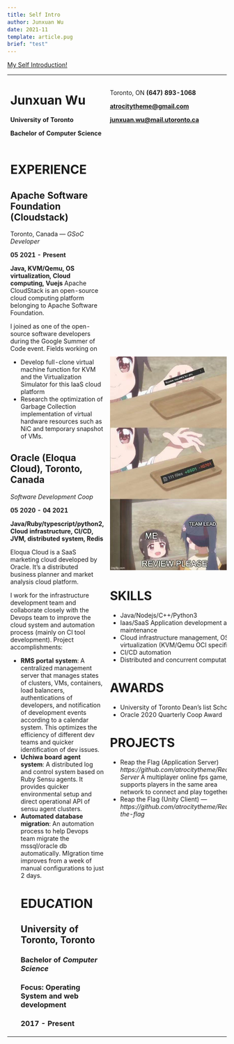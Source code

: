 ```yaml
---
title: Self Intro
author: Junxuan Wu
date: 2021-11
template: article.pug
brief: "test"
---
```

<a href="/">My Self Introduction!
</a>
<table>
  <tr>
   <td>
<h1>Junxuan Wu</h1>

<strong>University of Toronto</strong>
     
<strong>Bachelor of Computer Science</strong>
    </td>
<td>
Toronto, ON <strong>(647) 893-1068</strong>
<p>
<strong><a href="mailto:atrocitytheme@gmail.com">atrocitytheme@gmail.com</a></strong>
<p>
<strong><a href="mailto:junxuan.wu@mail.utoronto.ca">junxuan.wu@mail.utoronto.ca</a></strong>
   </td>
  </tr>
<tr>
   <td>
<h1>EXPERIENCE</h1>

<h2>Apache Software Foundation (Cloudstack)</h2>
     
Toronto, Canada — <em>GSoC Developer</em>
     
<strong>05 2021 - Present</strong>
     
<strong>Java, KVM/Qemu, OS virtualization, Cloud computing, Vuejs</strong>
Apache CloudStack is an open-source cloud computing platform belonging to Apache Software Foundation. 
<p>
I joined as one of the open-source software developers during the Google Summer of Code event. Fields working on
  
- Develop full-clone virtual machine function for KVM and the Virtualization Simulator for this IaaS cloud platform</h3>
- Research the optimization of Garbage Collection implementation of virtual hardware resources such as NiC and temporary snapshot of VMs.</h3>


<h2>Oracle (Eloqua Cloud), Toronto, Canada</h2>

<em>Software Development Coop</em>

<strong>05 2020 - 04 2021</strong>

<strong>Java/Ruby/typescript/python2, Cloud infrastructure, CI/CD, JVM, distributed system, Redis</strong>

<p>
Eloqua Cloud is a SaaS marketing cloud developed by Oracle. It’s a distributed business planner and market analysis cloud platform. 
<p>
I work for the infrastructure development team and collaborate closely with the Devops team to improve the cloud system and automation process (mainly on CI tool development). Project accomplishments:<strong> </strong>
<ul>

<li><strong>RMS portal system</strong>: A centralized management server that manages states of clusters, VMs, containers, load balancers, authentications of developers, and notification of development events according to a calendar system. This optimizes the efficiency of different dev teams and quicker identification of dev issues.

<li><strong>Uchiwa board agent system</strong>: A distributed log and control system based on Ruby Sensu agents. It provides quicker environmental setup and direct operational API of sensu agent clusters.

<li><strong>Automated database migration</strong>: An automation process to help Devops team migrate the mssql/oracle db automatically. MIgration time improves from a week of manual configurations to just 2 days. 

<h1>EDUCATION</h1>


<h2>University of Toronto, Toronto</h2>


<h3>Bachelor of <em>Computer Science</em></h3>


<h3><strong>Focus: Operating System and web development</strong></h3>


<h3>2017 - Present</h3>

</li>
</ul>
</td>
<td>
<img src="review.jpeg">
<h1>SKILLS</h1>
<ul>
<li>Java/Nodejs/C++/Python3
<li>Iaas/SaaS Application development and maintenance

<li>Cloud infrastructure management, OS virtualization (KVM/Qemu  OCI specific)

<li>CI/CD automation
<li>Distributed and concurrent computation
</ul>
<h1>AWARDS</h1>

<ul>
  <li>University of Toronto Dean’s list Scholar

  <li>Oracle 2020 Quarterly Coop Award
</ul>
<h1>PROJECTS</h1>

<ul><li>Reap the Flag (Application Server)  <em>https://github.com/atrocitytheme/Reap-Server</em></h2>
A multiplayer online fps game, it supports players in the same area network to connect and play together </li>
<li>
Reap the Flag (Unity Client) —<em>https://github.com/atrocitytheme/Reap-the-flag</em>
</li>
</ul>
   </td>
  </tr>
</table>
